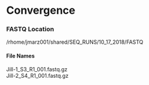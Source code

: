 # Convergence  

### FASTQ Location  
/rhome/jmarz001/shared/SEQ_RUNS/10_17_2018/FASTQ  
#### File Names
Jill-1_S3_R1_001.fastq.gz  
Jill-2_S4_R1_001.fastq.gz  
